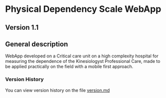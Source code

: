 # Physical Dependency Scale WebApp
## Version 1.1

## General description
WebApp developed on a Critical care unit on a high complexity hospital for measuring the dependence of the Kinesiologyst Professional Care, made to be applied practically on the field with a mobile first approach. 

### Version History

You can view version history on the file [version.md](https://github.com/MarceloAndresMendoza/categorizador-k/blob/main/version-history.md)